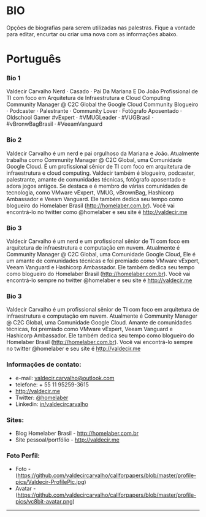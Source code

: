 # BIO
Opções de biografias para serem utilizadas nas palestras. Fique a vontade para editar, encurtar ou criar uma nova com as informações abaixo.

# Português

### Bio 1
Valdecir Carvalho
Nerd ·  Casado ·  Pai Da Mariana E  Do João 
Profissional de TI com foco em Arquitetura de Infraestrutura e Cloud Computing
Community Manager @ C2C Global the Google Cloud Community
Blogueiro ·  Podcaster ·  Palestrante ·  Community Lover ·  Fotógrafo Aposentado ·  Oldschool Gamer 
#vExpert · #VMUGLeader · #VUGBrasil · #vBronwBagBrasil · #VeeamVanguard

### Bio 2
Valdecir Carvalho é um nerd e pai orgulhoso da Mariana e João. Atualmente trabalha como Community Manager @ C2C Global, uma Comunidade Google Cloud. É um profissional sênior de TI com foco em arquitetura de infraestrutura e cloud computing. Valdecir também é blogueiro, podcaster, palestrante, amante de comunidades técnicas, fotógrafo aposentado e adora jogos antigos. Se destaca e é membro de várias comunidades de tecnologia, como VMware vExpert, VMUG, vBrownBag, Hashicorp Ambassador e Veeam Vanguard. Ele também dedica seu tempo como blogueiro do Homelaber Brasil (http://homelaber.com.br). Você vai encontrá-lo no twitter como @homelaber e seu site é http://valdecir.me

### Bio 3
Valdecir Carvalho é um nerd e um profissional sênior de TI com foco em arquitetura de infraestrutura e computação em nuvem. Atualmente é Community Manager @ C2C Global, uma Comunidade Google Cloud, Ele é um amante de comunidades técnicas e foi premiado como VMware vExpert, Veeam Vanguard e Hashicorp Ambassador. Ele também dedica seu tempo como blogueiro do Homelaber Brasil (http://homelaber.com.br). Você vai encontrá-lo sempre no twitter @homelaber e seu site é http://valdecir.me

### Bio 3
Valdecir Carvalho é um profissional sênior de TI com foco em arquitetura de infraestrutura e computação em nuvem. Atualmente é Community Manager @ C2C Global, uma Comunidade Google Cloud. Amante de comunidades técnicas, foi premiado como VMware vExpert, Veeam Vanguard e Hashicorp Ambassador. Ele também dedica seu tempo como blogueiro do Homelaber Brasil (http://homelaber.com.br). Você vai encontrá-lo sempre no twitter @homelaber e seu site é http://valdecir.me

### Informações de contato:

+ e-mail: valdecir.carvalho@outlook.com
+ telefone: + 55 11 95259-3615
+ http://valdecir.me
+ Twitter: [@homelaber](https://twitter.com/homelaber)
+ Linkedin: [in/valdecircarvalho](https://linkedin.com/in/valdecircarvalho) 


### Sites:

+ Blog Homelaber Brasil - http://homelaber.com.br
+ Site pessoal/portfólio - http://valdecir.me

### Foto Perfil:

+ Foto - (https://github.com/valdecircarvalho/callforpapers/blob/master/profile-pics/Valdecir-ProfilePic.jpg)
+ Avatar - (https://github.com/valdecircarvalho/callforpapers/blob/master/profile-pics/vc8bit-avatar.png)


---
